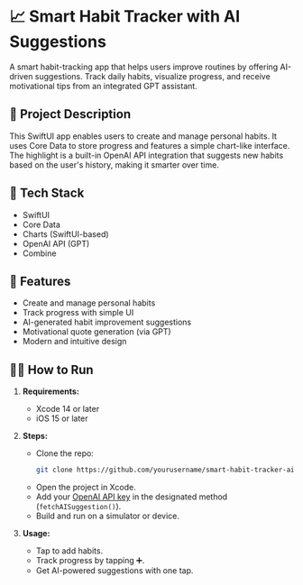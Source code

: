 # 📈 Smart Habit Tracker with AI Suggestions

A smart habit-tracking app that helps users improve routines by offering AI-driven suggestions. Track daily habits, visualize progress, and receive motivational tips from an integrated GPT assistant.

## 🧠 Project Description

This SwiftUI app enables users to create and manage personal habits. It uses Core Data to store progress and features a simple chart-like interface. The highlight is a built-in OpenAI API integration that suggests new habits based on the user's history, making it smarter over time.

## 🧰 Tech Stack

- SwiftUI
- Core Data
- Charts (SwiftUI-based)
- OpenAI API (GPT)
- Combine

## 🚀 Features

- Create and manage personal habits
- Track progress with simple UI
- AI-generated habit improvement suggestions
- Motivational quote generation (via GPT)
- Modern and intuitive design

## 🧑‍💻 How to Run

1. **Requirements:**
   - Xcode 14 or later
   - iOS 15 or later

2. **Steps:**
   - Clone the repo:
     ```bash
     git clone https://github.com/yourusername/smart-habit-tracker-ai-swift.git
     ```
   - Open the project in Xcode.
   - Add your [OpenAI API key](https://platform.openai.com/account/api-keys) in the designated method (`fetchAISuggestion()`).
   - Build and run on a simulator or device.

3. **Usage:**
   - Tap to add habits.
   - Track progress by tapping ➕.
   - Get AI-powered suggestions with one tap.
